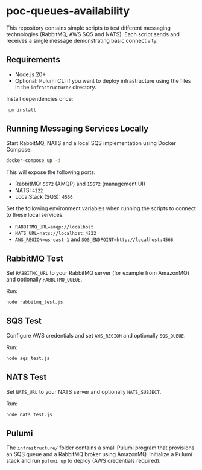 # poc-queues-availability

This repository contains simple scripts to test different messaging technologies (RabbitMQ, AWS SQS and NATS). Each script sends and receives a single message demonstrating basic connectivity.

## Requirements

- Node.js 20+
- Optional: Pulumi CLI if you want to deploy infrastructure using the files in the `infrastructure/` directory.

Install dependencies once:

```bash
npm install
```

## Running Messaging Services Locally

Start RabbitMQ, NATS and a local SQS implementation using Docker Compose:

```bash
docker-compose up -d
```

This will expose the following ports:

- RabbitMQ: `5672` (AMQP) and `15672` (management UI)
- NATS: `4222`
- LocalStack (SQS): `4566`

Set the following environment variables when running the scripts to connect to
these local services:

- `RABBITMQ_URL=amqp://localhost`
- `NATS_URL=nats://localhost:4222`
- `AWS_REGION=us-east-1` and `SQS_ENDPOINT=http://localhost:4566`

## RabbitMQ Test

Set `RABBITMQ_URL` to your RabbitMQ server (for example from AmazonMQ) and optionally `RABBITMQ_QUEUE`.

Run:

```bash
node rabbitmq_test.js
```

## SQS Test

Configure AWS credentials and set `AWS_REGION` and optionally `SQS_QUEUE`.

Run:

```bash
node sqs_test.js
```

## NATS Test

Set `NATS_URL` to your NATS server and optionally `NATS_SUBJECT`.

Run:

```bash
node nats_test.js
```

## Pulumi

The `infrastructure/` folder contains a small Pulumi program that provisions an SQS queue and a RabbitMQ broker using AmazonMQ. Initialize a Pulumi stack and run `pulumi up` to deploy (AWS credentials required).
